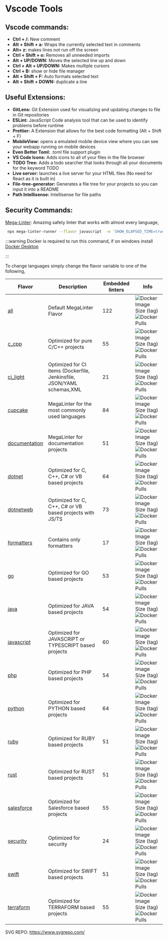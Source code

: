# Vscode Tools

## Vscode commands:

* **Ctrl + /:** New comment
* **Alt + Shift + a:** Wraps the currently selected text in comments
* **Alt+ z:** makes lines not run off the screen
* **Ctrl + Shift + o:** Removes all unneeded imports
* **Alt + UP/DOWN:** Moves the selected line up and down
* **Ctrl + Alt + UP/DOWN:** Makes multiple cursors
* **Ctrl + B:** show or hide file manager
* **Alt + Shift + F:** Auto formats selected text
* **Alt + Shift + DOWN:** duplicate a line


## Useful Extensions:

* **GitLens:**  Git Extension used for visualizing and updating changes to file in Git repositories
* **ESLint:**  JavaScript Code analysis tool that can be used to identify problems before runtime
* **Prettier:**  A Extension that allows for the best code formatting (Alt + Shift + F)
* **MobileView:** opens a emulated mobile device view where you can see your webapp running on mobile devices
* **Even Better Toml:** .toml file support plugin
* **VS Code Icons:** Adds icons to all of your files in the file browser
* **TODO Tree:** Adds a todo searcher that looks through all your documents for the keyword TODO
* **Live server:** launches a live server for your HTML files (No need for React as it is built in)
* **File-tree-generator:** Generates a file tree for your projects so you can input it into a README
* **Path Intellisense:** Intellisense for file paths


## Security Commands:

[Mega-Linter](https://megalinter.io/latest/mega-linter-runner/): Amazing safety linter that works with almost every language, 

```bash
 npx mega-linter-runner --flavor javascript  -e 'SHOW_ELAPSED_TIME=true'
```



:::warning
Docker is required to run this command, if on windows install [Docker Desktop](https://www.docker.com/products/docker-desktop/)

:::


To change languages simply change the flavor variable to one of the following,



| **Flavor** | **Description** | **Embedded linters** | **Info** |
|----|----|----|----|
| [all](https://megalinter.io/7.11.1/supported-linters/) | Default MegaLinter Flavor | 122 |  ![Docker Image Size (tag)](https://img.shields.io/docker/image-size/oxsecurity/megalinter/v7.11.1)[ ](https://img.shields.io/docker/image-size/oxsecurity/megalinter/v7.11.1) ![Docker Pulls](https://img.shields.io/docker/pulls/oxsecurity/megalinter) |
| [c_cpp](https://megalinter.io/latest/flavors/c_cpp/) | Optimized for pure C/C++ projects | 55 |  ![Docker Image Size (tag)](https://img.shields.io/docker/image-size/oxsecurity/megalinter-c_cpp/v7.11.1)[ ](https://img.shields.io/docker/image-size/oxsecurity/megalinter-c_cpp/v7.11.1) ![Docker Pulls](https://img.shields.io/docker/pulls/oxsecurity/megalinter-c_cpp) |
| [ci_light](https://megalinter.io/latest/flavors/ci_light/) | Optimized for CI items (Dockerfile, Jenkinsfile, JSON/YAML schemas,XML | 21 |  ![Docker Image Size (tag)](https://img.shields.io/docker/image-size/oxsecurity/megalinter-ci_light/v7.11.1)[ ](https://img.shields.io/docker/image-size/oxsecurity/megalinter-ci_light/v7.11.1) ![Docker Pulls](https://img.shields.io/docker/pulls/oxsecurity/megalinter-ci_light) |
| [cupcake](https://megalinter.io/latest/flavors/cupcake/) | MegaLinter for the most commonly used languages | 84 |  ![Docker Image Size (tag)](https://img.shields.io/docker/image-size/oxsecurity/megalinter-cupcake/v7.11.1)[ ](https://img.shields.io/docker/image-size/oxsecurity/megalinter-cupcake/v7.11.1) ![Docker Pulls](https://img.shields.io/docker/pulls/oxsecurity/megalinter-cupcake) |
| [documentation](https://megalinter.io/latest/flavors/documentation/) | MegaLinter for documentation projects | 51 |  ![Docker Image Size (tag)](https://img.shields.io/docker/image-size/oxsecurity/megalinter-documentation/v7.11.1)[ ](https://img.shields.io/docker/image-size/oxsecurity/megalinter-documentation/v7.11.1) ![Docker Pulls](https://img.shields.io/docker/pulls/oxsecurity/megalinter-documentation) |
| [dotnet](https://megalinter.io/latest/flavors/dotnet/) | Optimized for C, C++, C# or VB based projects | 64 |  ![Docker Image Size (tag)](https://img.shields.io/docker/image-size/oxsecurity/megalinter-dotnet/v7.11.1)[ ](https://img.shields.io/docker/image-size/oxsecurity/megalinter-dotnet/v7.11.1) ![Docker Pulls](https://img.shields.io/docker/pulls/oxsecurity/megalinter-dotnet) |
| [dotnetweb](https://megalinter.io/latest/flavors/dotnetweb/) | Optimized for C, C++, C# or VB based projects with JS/TS | 73 |  ![Docker Image Size (tag)](https://img.shields.io/docker/image-size/oxsecurity/megalinter-dotnetweb/v7.11.1)[ ](https://img.shields.io/docker/image-size/oxsecurity/megalinter-dotnetweb/v7.11.1) ![Docker Pulls](https://img.shields.io/docker/pulls/oxsecurity/megalinter-dotnetweb) |
| [formatters](https://megalinter.io/latest/flavors/formatters/) | Contains only formatters | 17 |  ![Docker Image Size (tag)](https://img.shields.io/docker/image-size/oxsecurity/megalinter-formatters/v7.11.1)[ ](https://img.shields.io/docker/image-size/oxsecurity/megalinter-formatters/v7.11.1) ![Docker Pulls](https://img.shields.io/docker/pulls/oxsecurity/megalinter-formatters) |
| [go](https://megalinter.io/latest/flavors/go/) | Optimized for GO based projects | 53 |  ![Docker Image Size (tag)](https://img.shields.io/docker/image-size/oxsecurity/megalinter-go/v7.11.1)[ ](https://img.shields.io/docker/image-size/oxsecurity/megalinter-go/v7.11.1) ![Docker Pulls](https://img.shields.io/docker/pulls/oxsecurity/megalinter-go) |
| [java](https://megalinter.io/latest/flavors/java/) | Optimized for JAVA based projects | 54 |  ![Docker Image Size (tag)](https://img.shields.io/docker/image-size/oxsecurity/megalinter-java/v7.11.1)[ ](https://img.shields.io/docker/image-size/oxsecurity/megalinter-java/v7.11.1) ![Docker Pulls](https://img.shields.io/docker/pulls/oxsecurity/megalinter-java) |
| [javascript](https://megalinter.io/latest/flavors/javascript/) | Optimized for JAVASCRIPT or TYPESCRIPT based projects | 60 |  ![Docker Image Size (tag)](https://img.shields.io/docker/image-size/oxsecurity/megalinter-javascript/v7.11.1)[ ](https://img.shields.io/docker/image-size/oxsecurity/megalinter-javascript/v7.11.1) ![Docker Pulls](https://img.shields.io/docker/pulls/oxsecurity/megalinter-javascript) |
| [php](https://megalinter.io/latest/flavors/php/) | Optimized for PHP based projects | 54 |  ![Docker Image Size (tag)](https://img.shields.io/docker/image-size/oxsecurity/megalinter-php/v7.11.1)[ ](https://img.shields.io/docker/image-size/oxsecurity/megalinter-php/v7.11.1) ![Docker Pulls](https://img.shields.io/docker/pulls/oxsecurity/megalinter-php) |
| [python](https://megalinter.io/latest/flavors/python/) | Optimized for PYTHON based projects | 64 |  ![Docker Image Size (tag)](https://img.shields.io/docker/image-size/oxsecurity/megalinter-python/v7.11.1)[ ](https://img.shields.io/docker/image-size/oxsecurity/megalinter-python/v7.11.1) ![Docker Pulls](https://img.shields.io/docker/pulls/oxsecurity/megalinter-python) |
| [ruby](https://megalinter.io/latest/flavors/ruby/) | Optimized for RUBY based projects | 51 |  ![Docker Image Size (tag)](https://img.shields.io/docker/image-size/oxsecurity/megalinter-ruby/v7.11.1)[ ](https://img.shields.io/docker/image-size/oxsecurity/megalinter-ruby/v7.11.1) ![Docker Pulls](https://img.shields.io/docker/pulls/oxsecurity/megalinter-ruby) |
| [rust](https://megalinter.io/latest/flavors/rust/) | Optimized for RUST based projects | 51 |  ![Docker Image Size (tag)](https://img.shields.io/docker/image-size/oxsecurity/megalinter-rust/v7.11.1)[ ](https://img.shields.io/docker/image-size/oxsecurity/megalinter-rust/v7.11.1) ![Docker Pulls](https://img.shields.io/docker/pulls/oxsecurity/megalinter-rust) |
| [salesforce](https://megalinter.io/latest/flavors/salesforce/) | Optimized for Salesforce based projects | 55 |  ![Docker Image Size (tag)](https://img.shields.io/docker/image-size/oxsecurity/megalinter-salesforce/v7.11.1)[ ](https://img.shields.io/docker/image-size/oxsecurity/megalinter-salesforce/v7.11.1) ![Docker Pulls](https://img.shields.io/docker/pulls/oxsecurity/megalinter-salesforce) |
| [security](https://megalinter.io/latest/flavors/security/) | Optimized for security | 24 |  ![Docker Image Size (tag)](https://img.shields.io/docker/image-size/oxsecurity/megalinter-security/v7.11.1)[ ](https://img.shields.io/docker/image-size/oxsecurity/megalinter-security/v7.11.1) ![Docker Pulls](https://img.shields.io/docker/pulls/oxsecurity/megalinter-security) |
| [swift](https://megalinter.io/latest/flavors/swift/) | Optimized for SWIFT based projects | 51 |  ![Docker Image Size (tag)](https://img.shields.io/docker/image-size/oxsecurity/megalinter-swift/v7.11.1)[ ](https://img.shields.io/docker/image-size/oxsecurity/megalinter-swift/v7.11.1) ![Docker Pulls](https://img.shields.io/docker/pulls/oxsecurity/megalinter-swift) |
| [terraform](https://megalinter.io/latest/flavors/terraform/) | Optimized for TERRAFORM based projects | 55 |  ![Docker Image Size (tag)](https://img.shields.io/docker/image-size/oxsecurity/megalinter-terraform/v7.11.1)[ ](https://img.shields.io/docker/image-size/oxsecurity/megalinter-terraform/v7.11.1) ![Docker Pulls](https://img.shields.io/docker/pulls/oxsecurity/megalinter-terraform) |


SVG REPO: <https://www.svgrepo.com/> 